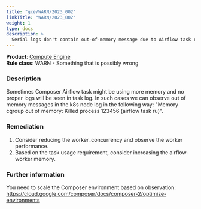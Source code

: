 ```yaml
---
title: "gce/WARN/2023_002"
linkTitle: "WARN/2023_002"
weight: 1
type: docs
description: >
  Serial logs don't contain out-of-memory message due to Airflow task run
---
```


**Product**: [Compute Engine](https://cloud.google.com/compute)\
**Rule class**: WARN - Something that is possibly wrong

### Description

Sometimes Composer Airflow task might be using more memory and no proper logs
will be seen
in task log. In such cases we can observe out of memory messages in the k8s node
log in the following way:
"Memory cgroup out of memory: Killed process 123456 (airflow task ru)".

### Remediation

1. Consider reducing the worker_concurrency and observe the worker performance.
2. Based on the task usage requirement, consider increasing the airflow-worker memory.

### Further information

You need to scale the Composer environment based on observation:
https://cloud.google.com/composer/docs/composer-2/optimize-environments
